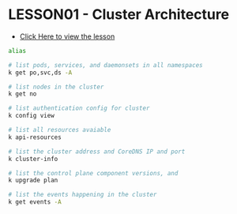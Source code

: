 # LESSON01 - Cluster Architecture

- [Click Here to view the lesson](https://google.com)


```bash
alias

# list pods, services, and daemonsets in all namespaces
k get po,svc,ds -A

# list nodes in the cluster
k get no

# list authentication config for cluster
k config view

# list all resources avaiable
k api-resources

# list the cluster address and CoreDNS IP and port
k cluster-info

# list the control plane component versions, and 
k upgrade plan

# list the events happening in the cluster
k get events -A

```
